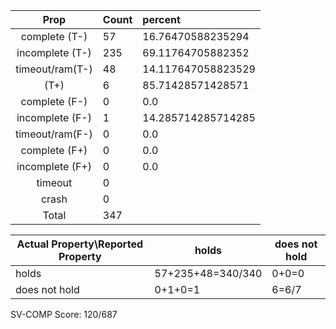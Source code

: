 
| Prop | Count | percent |
|:----:|:------|:--|
|complete   (T-)|57| 16.76470588235294 |
|incomplete (T-)|235|69.11764705882352 |
|timeout/ram(T-)|48|14.117647058823529 |
|           (T+)|6|85.71428571428571 |
|complete   (F-)|0|0.0 |
|incomplete (F-)|1|14.285714285714285 |
|timeout/ram(F-)|0|0.0 |
|complete   (F+)|0|0.0 |
|incomplete (F+)|0|0.0 |
|timeout        |0| |
|crash          |0| |
|Total          |347| |

| Actual Property\Reported Property | holds | does not hold |
|------------------------------------|-------|---------------|
| holds | 57+235+48=340/340 | 0+0=0 |
| does not hold | 0+1+0=1 | 6=6/7 |

SV-COMP Score: 120/687

